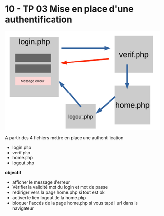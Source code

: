 # 10 - TP 03 Mise en place d'une authentification
![module-10](../img/10-tp3.png)  
  
A partir des 4 fichiers mettre en place une authentification
- login.php  
- verif.php  
- home.php  
- logout.php  
  
**objectif** 
  
- afficher le message d'erreur 
- Vérifier la validité mot du login et mot de passe  
- rediriger vers la page home.php si tout est ok  
- activer le lien logout de la home.php  
- bloquer l'accés de la page home.php si vous tapé l url dans le navigateur  


